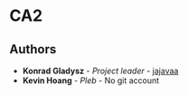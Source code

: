 # CA2

## Authors

* **Konrad Gladysz** - *Project leader* - [jajavaa](https://github.com/jajavaa/)
* **Kevin Hoang** - *Pleb* - No git account
